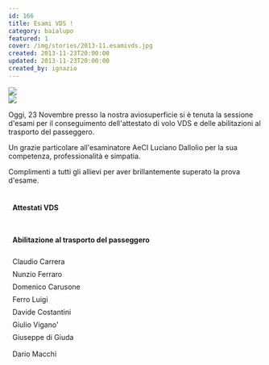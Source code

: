 ```yaml
---
id: 166
title: Esami VDS !
category: baialupo
featured: 1
cover: /img/stories/2013-11.esamivds.jpg
created: 2013-11-23T20:00:00
updated: 2013-11-23T20:00:00
created_by: ignazio
---
```


<div class="flex flex-col sm:flex-row gap-x-1 mb-4">
    <div class="w-full">
        <a href="/img/stories/2013-11.esamivds.jpg" target="_blank">
            <img class="float-start mr-3 w-full" src="/img/stories/2013-11.esamivds.jpg"/>
        </a>
    </div>
    <div class="w-full">
        <a href="/img/stories/2013-11.esamivds.jpg" target="_blank">
            <img class="float-start mr-3 w-full" src="/img/stories/2013-11.esamivds.2.jpg"/>
        </a>
    </div>
</div>

Oggi, 23 Novembre presso la nostra aviosuperficie si è tenuta la sessione d'esami per il conseguimento dell'attestato di volo VDS e delle abilitazioni al trasporto del passeggero.

Un grazie particolare all'esaminatore AeCI Luciano Dallolio per la sua competenza, professionalità e simpatia.

Complimenti a tutti gli allievi per aver brillantemente superato la prova d'esame.

<style>
    .grid > div {
        padding: 0.25rem 0.5rem;
        border-bottom-width: 1px;
        --tw-border-opacity: 1;
        border-color: rgb(255 237 213 / var(--tw-border-opacity));
    }

    .grid > div:nth-of-type(1),
    .grid > div:nth-of-type(2) {
        border-top-width: 1px;
    }
</style>
<div class="grid grid-cols-[auto,auto] mt-4">
    <div class="font-bold text-orange-500"><h4>Attestati VDS</4></div>
    <div class="font-bold text-orange-500"><h4>Abilitazione al trasporto del passeggero</h4></div>
    <div>Claudio Carrera</div>
    <div>Nunzio Ferraro</div>
    <div>Domenico Carusone</div>
    <div>Ferro Luigi</div>
    <div>Davide Costantini</div>
    <div>Giulio Vigano'</div>
    <div>Giuseppe di Giuda</div>
    <div></div>
    <div>Dario Macchi</div>
    <div></div>
</div>
